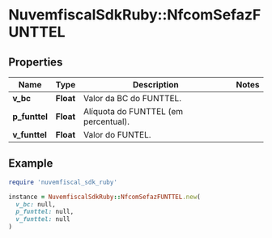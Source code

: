 # NuvemfiscalSdkRuby::NfcomSefazFUNTTEL

## Properties

| Name | Type | Description | Notes |
| ---- | ---- | ----------- | ----- |
| **v_bc** | **Float** | Valor da BC do FUNTTEL. |  |
| **p_funttel** | **Float** | Alíquota do FUNTTEL (em percentual). |  |
| **v_funttel** | **Float** | Valor do FUNTEL. |  |

## Example

```ruby
require 'nuvemfiscal_sdk_ruby'

instance = NuvemfiscalSdkRuby::NfcomSefazFUNTTEL.new(
  v_bc: null,
  p_funttel: null,
  v_funttel: null
)
```


